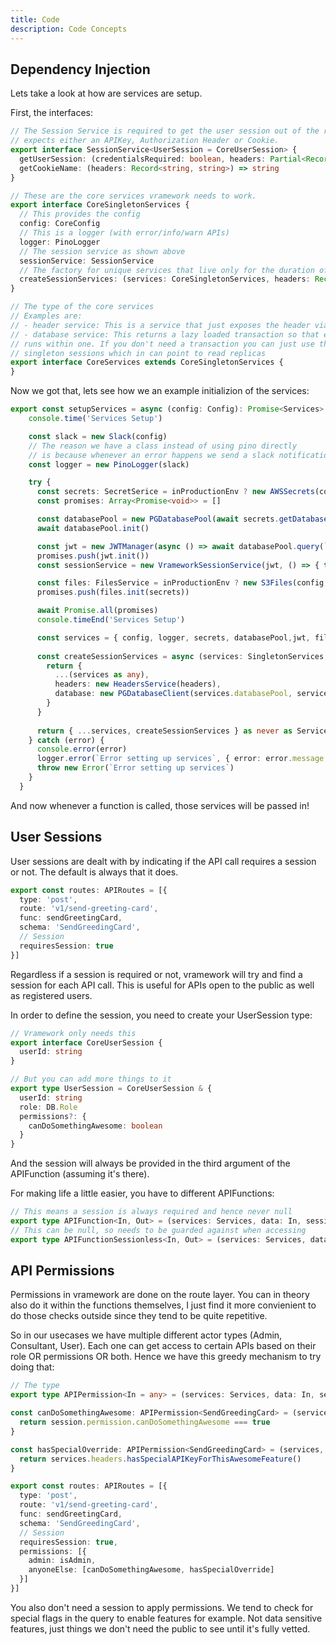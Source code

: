```yaml
---
title: Code
description: Code Concepts
---
```


## Dependency Injection

Lets take a look at how are services are setup.

First, the interfaces:

```typescript
// The Session Service is required to get the user session out of the request. It currently
// expects either an APIKey, Authorization Header or Cookie.
export interface SessionService<UserSession = CoreUserSession> {
  getUserSession: (credentialsRequired: boolean, headers: Partial<Record<'cookie' | 'authorization' | 'apiKey', string | undefined>>, debug?: any) => Promise<UserSession | undefined>
  getCookieName: (headers: Record<string, string>) => string
}

// These are the core services vramework needs to work.
export interface CoreSingletonServices {
  // This provides the config
  config: CoreConfig
  // This is a logger (with error/info/warn APIs)
  logger: PinoLogger
  // The session service as shown above
  sessionService: SessionService
  // The factory for unique services that live only for the duration of an API call
  createSessionServices: (services: CoreSingletonServices, headers: Record<string, any>, session?: CoreUserSession) => CoreServices
}

// The type of the core services
// Examples are:
// - header service: This is a service that just exposes the header via a cleaner API
// - database service: This returns a lazy loaded transaction so that everything in the function
// runs within one. If you don't need a transaction you can just use the databasePool on the 
// singleton sessions which in can point to read replicas
export interface CoreServices extends CoreSingletonServices {
}
```

Now we got that, lets see how we an example initializion of the services:

```typescript
export const setupServices = async (config: Config): Promise<Services> => {
    console.time('Services Setup')

    const slack = new Slack(config)
    // The reason we have a class instead of using pino directly 
    // is because whenever an error happens we send a slack notification
    const logger = new PinoLogger(slack)

    try {
      const secrets: SecretSerice = inProductionEnv ? new AWSSecrets(config, logger) : new LocalSecrets(config, logger)
      const promises: Array<Promise<void>> = []

      const databasePool = new PGDatabasePool(await secrets.getDatabaseCredentials(), logger)
      await databasePool.init()

      const jwt = new JWTManager(async () => await databasePool.query(`SELECT * from jwt_secrets`), logger)
      promises.push(jwt.init())
      const sessionService = new VrameworkSessionService(jwt, () => { throw new Error('API Keys not supported') })

      const files: FilesService = inProductionEnv ? new S3Files(config, logger) : new LocalFiles(config, logger)
      promises.push(files.init(secrets))

      await Promise.all(promises)
      console.timeEnd('Services Setup')

      const services = { config, logger, secrets, databasePool,jwt, files, sessionService }
    
      const createSessionServices = async (services: SingletonServices, headers: Record<string, any>, session: UserSession): Promise<Services> => {
        return {
          ...(services as any),
          headers: new HeadersService(headers),
          database: new PGDatabaseClient(services.databasePool, services.logger, session?.userId)
        }
      }
  
      return { ...services, createSessionServices } as never as Services // 🙈
    } catch (error) {
      console.error(error)
      logger.error(`Error setting up services`, { error: error.message })
      throw new Error(`Error setting up services`)
    }
  }
  ```

And now whenever a function is called, those services will be passed in!

## User Sessions

User sessions are dealt with by indicating if the API call requires a session or not. The default is always that it does.

```typescript
export const routes: APIRoutes = [{
  type: 'post',
  route: 'v1/send-greeting-card',
  func: sendGreetingCard,
  schema: 'SendGreedingCard',
  // Session
  requiresSession: true
}]
```

Regardless if a session is required or not, vramework will try and find a session for each API call. This is useful
for APIs open to the public as well as registered users.

In order to define the session, you need to create your UserSession type:

```typescript
// Vramework only needs this
export interface CoreUserSession {
  userId: string
}

// But you can add more things to it
export type UserSession = CoreUserSession & {
  userId: string
  role: DB.Role
  permissions?: {
    canDoSomethingAwesome: boolean
  }
}
```

And the session will always be provided in the third argument of the APIFunction (assuming it's there).

For making life a little easier, you have to different APIFunctions:

```typescript
// This means a session is always required and hence never null
export type APIFunction<In, Out> = (services: Services, data: In, session: UserSession) => Promise<Out>
// This can be null, so needs to be guarded against when accessing
export type APIFunctionSessionless<In, Out> = (services: Services, data: In, session?: UserSession) => Promise<Out>
```

## API Permissions

Permissions in vramework are done on the route layer. You can in theory also do it within the functions themselves, I just
find it more convienient to do those checks outside since they tend to be quite repetitive.

So in our usecases we have multiple different actor types (Admin, Consultant, User). Each one can get access to certain APIs
based on their role OR permissions OR both. Hence we have this greedy mechanism to try doing that:

```typescript
// The type
export type APIPermission<In = any> = (services: Services, data: In, session: UserSession) => Promise<boolean>

const canDoSomethingAwesome: APIPermission<SendGreedingCard> = (services, data, session) => {
  return session.permission.canDoSomethingAwesome === true
}

const hasSpecialOverride: APIPermission<SendGreedingCard> = (services, data, session) => {
  return services.headers.hasSpecialAPIKeyForThisAwesomeFeature()
}

export const routes: APIRoutes = [{
  type: 'post',
  route: 'v1/send-greeting-card',
  func: sendGreetingCard,
  schema: 'SendGreedingCard',
  // Session
  requiresSession: true,
  permissions: [{
    admin: isAdmin,
    anyoneElse: [canDoSomethingAwesome, hasSpecialOverride]
  }]
}]
```

You also don't need a session to apply permissions. We tend to check for special flags in the query
to enable features for example. Not data sensitive features, just things we don't need the public
to see until it's fully vetted.

